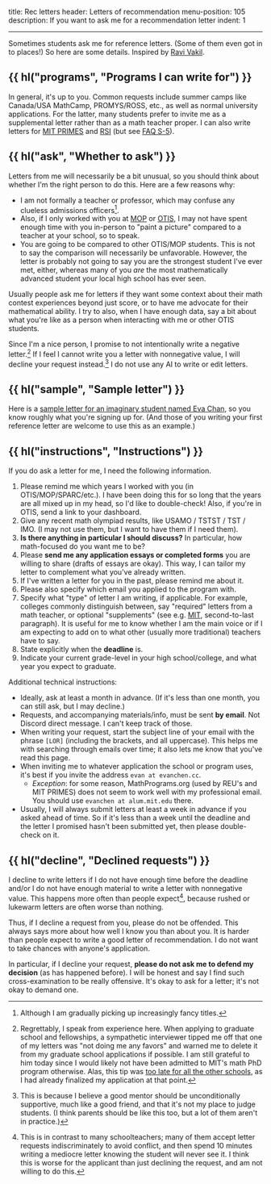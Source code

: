 title: Rec letters
header: Letters of recommendation
menu-position: 105
description: If you want to ask me for a recommendation letter
indent: 1

---

Sometimes students ask me for reference letters.
(Some of them even got in to places!)
So here are some details.
Inspired by [Ravi Vakil](https://math.stanford.edu/~vakil/recommendations.html).

## {{ hl("programs", "Programs I can write for") }}

In general, it's up to you.
Common requests include summer camps like Canada/USA MathCamp, PROMYS/ROSS,
etc., as well as normal university applications.
For the latter, many students prefer to invite me as a supplemental letter
rather than as a math teacher proper.
I can also write letters for
[MIT PRIMES](https://math.mit.edu/research/highschool/primes/index.html) and
[RSI](https://www.cee.org/research-science-institute)
(but see [FAQ S-5](https://web.evanchen.cc/faq-school.html#S-5)).

## {{ hl("ask", "Whether to ask") }}

Letters from me will necessarily be a bit unusual,
so you should think about whether I'm the right person to do this.
Here are a few reasons why:

- I am not formally a teacher or professor,
  which may confuse any clueless admissions officers[^fancy].
- Also, if I only worked with you at
  [MOP](https://web.evanchen.cc/mop.html)
  or [OTIS](otis.html), I may not have spent enough time
  with you in-person to "paint a picture"
  compared to a teacher at your school, so to speak.
- You are going to be compared to other OTIS/MOP students.
  This is not to say the comparison will necessarily be unfavorable.
  However, the letter is probably not going to say you are the
  strongest student I've ever met, either, whereas many of you _are_
  the most mathematically advanced student your local high school has ever seen.

[^fancy]: Although I am gradually picking up increasingly fancy titles.

Usually people ask me for letters if they want
some context about their math contest experiences beyond just score,
or to have me advocate for their mathematical ability.
I try to also, when I have enough data, say a bit about what you're like
as a person when interacting with me or other OTIS students.

Since I'm a nice person,
I promise to not intentionally write a negative letter.[^regret]
If I feel I cannot write you a letter with nonnegative value,
I will decline your request instead.[^support]
I do not use any AI to write or edit letters.

[^regret]:
    Regrettably, I speak from experience here.
    When applying to graduate school and fellowships, a sympathetic interviewer
    tipped me off that one of my letters was "not doing me any favors" and
    warned me to delete it from my graduate school applications if possible.
    I am still grateful to him today since I would likely not have been
    admitted to MIT's math PhD program otherwise. Alas, this tip was
    [too late for all the other schools](/static/grad-school-decisions.png),
    as I had already finalized my application at that point.

[^support]:
    This is because I believe a good mentor should be
    unconditionally supportive, much like a good friend,
    and that it's not my place to judge students.
    (I think parents should be like this too,
    but a lot of them aren't in practice.)

## {{ hl("sample", "Sample letter") }}

Here is a [sample letter for an imaginary student named
Eva Chan](upload/dummy-letter-eva-chan.pdf),
so you know roughly what you're signing up for.
(And those of you writing your first reference letter
are welcome to use this as an example.)

## {{ hl("instructions", "Instructions") }}

If you do ask a letter for me, I need the following information.

1. Please remind me which years I worked with you (in OTIS/MOP/SPARC/etc.).
   I have been doing this for so long that the years are all mixed
   up in my head, so I'd like to double-check!
   Also, if you're in OTIS, send a link to your dashboard.
2. Give any recent math olympiad results, like USAMO / TSTST / TST / IMO.
   (I may not use them, but I want to have them if I need them).
3. **Is there anything in particular I should discuss?**
   In particular, how math-focused do you want me to be?
4. Please **send me any application essays or completed forms**
   you are willing to share (drafts of essays are okay).
   This way, I can tailor my letter to complement what you've already written.
5. If I've written a letter for you in the past, please remind me about it.
6. Please also specify which email you applied to the program with.
7. Specify what "type" of letter I am writing, if applicable.
   For example, colleges commonly distinguish between, say
   "required" letters from a math teacher, or optional "supplements"
   (see e.g. [MIT][mitsupp], second-to-last paragraph).
   It is useful for me to know whether I am the main voice or if
   I am expecting to add on to what other (usually more traditional)
   teachers have to say.
8. State explicitly when the **deadline** is.
9. Indicate your current grade-level in your high school/college,
   and what year you expect to graduate.

Additional technical instructions:

- Ideally, ask at least a month in advance.
  (If it's less than one month, you can still ask, but I may decline.)
- Requests, and accompanying materials/info, must be sent **by email**.
  Not Discord direct message. I can't keep track of those.
- When writing your request, start the subject line of your email with the
  phrase `[LOR]` (including the brackets, and all uppercase).
  This helps me with searching through emails over time;
  it also lets me know that you've read this page.
- When inviting me to whatever application the school or program uses,
  it's best if you invite the address `evan at evanchen.cc`.
  - _Exception_: for some reason, MathPrograms.org (used by REU's
    and MIT PRIMES) does not seem to work well with my professional email.
    You should use `evanchen at alum.mit.edu` there.
- Usually, I will always submit letters
  at least a week in advance if you asked ahead of time.
  So if it's less than a week until the deadline and the letter I promised
  hasn't been submitted yet, then please double-check on it.

## {{ hl("decline", "Declined requests") }}

I decline to write letters if I do not have enough time before the deadline
and/or I do not have enough material to write a letter with nonnegative value.
This happens more often than people expect[^schoolteacher],
because rushed or lukewarm letters are often worse than nothing.

[^schoolteacher]:
    This is in contrast to many schoolteachers;
    many of them accept letter requests indiscriminately to avoid conflict,
    and then spend 10 minutes writing a mediocre letter
    knowing the student will never see it.
    I think this is worse for the applicant than just declining the request,
    and am not willing to do this.

Thus, if I decline a request from you, please do not be offended.
This always says more about how well I know you than about you.
It is harder than people expect to write a good letter of recommendation.
I do not want to take chances with anyone's application.

In particular, if I decline your request,
**please do not ask me to defend my decision** (as has happened before).
I will be honest and say I find such cross-examination to be really offensive.
It's okay to ask for a letter; it's not okay to demand one.

[mitsupp]: https://mitadmissions.org/apply/firstyear/letters-of-recommendation/
